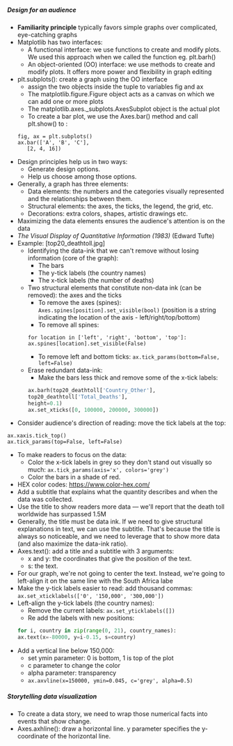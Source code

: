 ##### Design for an audience
- **Familiarity principle** typically favors simple graphs over complicated, eye-catching graphs
- Matplotlib has two interfaces:
    - A functional interface: we use functions to create and modify plots. We used this approach when we called the function eg. plt.barh()
    - An object-oriented (OO) interface: we use methods to create and modify plots. It offers more power and flexibility in graph editing
- plt.subplots(): create a graph using the OO interface
    - assign the two objects inside the tuple to variables fig and ax
    - The matplotlib.figure.Figure object acts as a canvas on which we can add one or more plots
    - The matplotlib.axes._subplots.AxesSubplot object is the actual plot
    - To create a bar plot, we use the Axes.bar() method and call plt.show() to :
    ```
    fig, ax = plt.subplots()
    ax.bar(['A', 'B', 'C'],
       [2, 4, 16])
    ```
-  Design principles help us in two ways:
    - Generate design options.
    - Help us choose among those options.
- Generally, a graph has three elements:
    - Data elements: the numbers and the categories visually represented and the relationships between them.
    - Structural elements: the axes, the ticks, the legend, the grid, etc.
    - Decorations: extra colors, shapes, artistic drawings etc.
- Maximizing the data elements ensures the audience's attention is on the data
- *The Visual Display of Quantitative Information (1983)* (Edward Tufte) 
- Example: [top20_deathtoll.jpg]
    - Identifying the data-ink that we can't remove without losing information (core of the graph):
        - The bars
        - The y-tick labels (the country names)
        - The x-tick labels (the number of deaths)
    - Two structural elements that constitute non-data ink (can be removed): the axes and the ticks
        - To remove the axes (spines): `Axes.spines[position].set_visible(bool)` (position is a string indicating the location of the axis - left/right/top/bottom)
        - To remove all spines:
        ```
        for location in ['left', 'right', 'bottom', 'top']:
        ax.spines[location].set_visible(False)
        ```
        - To remove left and bottom ticks: `ax.tick_params(bottom=False, left=False)`
    - Erase redundant data-ink:
        - Make the bars less thick and remove some of the x-tick labels:
        ```python
        ax.barh(top20_deathtoll['Country_Other'],
        top20_deathtoll['Total_Deaths'],
        height=0.1)
        ax.set_xticks([0, 100000, 200000, 300000])
        ```
- Consider audience's direction of reading: move the tick labels at the top: 
```
ax.xaxis.tick_top()
ax.tick_params(top=False, left=False)
```
- To make readers to focus on the data:
    - Color the x-tick labels in grey so they don't stand out visually so much: `ax.tick_params(axis='x', colors='grey')`
    - Color the bars in a shade of red.
- HEX color codes: https://www.color-hex.com/
- Add a subtitle that explains what the quantity describes and when the data was collected.
- Use the title to show readers more data — we'll report that the death toll worldwide has surpassed 1.5M
- Generally, the title must be data ink. If we need to give structural explanations in text, we can use the subtitle. That's because the title is always so noticeable, and we need to leverage that to show more data (and also maximize the data-ink ratio).
- Axes.text(): add a title and a subtitle with 3 arguments:
    - x and y: the coordinates that give the position of the text.
    - s: the text.
- For our graph, we're not going to center the text. Instead, we're going to left-align it on the same line with the South Africa labe
- Make the y-tick labels easier to read: add thousand commas: `ax.set_xticklabels(['0', '150,000', '300,000'])`
- Left-align the y-tick labels (the country names):
    - Remove the current labels: `ax.set_yticklabels([])`
    - Re add the labels with new positions:
    ```python
    for i, country in zip(range(0, 21), country_names):
    ax.text(x=-80000, y=i-0.15, s=country)
    ```
- Add a vertical line below 150,000:
    - set ymin parameter: 0 is bottom, 1 is top of the plot
    - c parameter to change the color
    - alpha parameter: transparency
    - `ax.axvline(x=150000, ymin=0.045, c='grey', alpha=0.5)`

##### Storytelling data visualization
- To create a data story, we need to wrap those numerical facts into events that show change.
- Axes.axhline(): draw a horizontal line. y parameter specifies the y-coordinate of the horizontal line.
